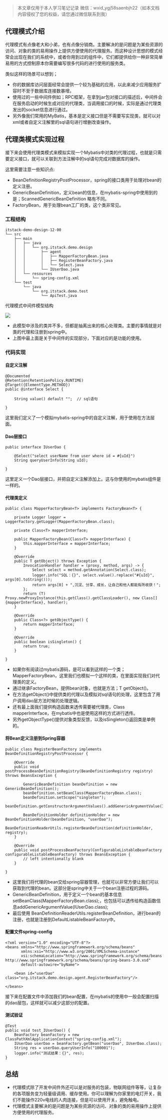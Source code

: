 

> 本文章仅用于本人学习笔记记录
> 微信：wxid_ygj58saenbjh22（如本文档内容侵权了您的权益，请您通过微信联系到我）

## 代理模式介绍

代理模式有点像老大和小弟，也有点像分销商。主要解决的是问题是为某些资源的访问、对象的类的易用操作上提供方便使用的代理服务。而这种设计思想的模式经常会出现在我们的系统中，或者你用到过的组件中，它们都提供给你一种非常简单易用的方式控制原本你需要编写很多代码的进行使用的服务类。

类似这样的场景可以想到；

- 你的数据库访问层面经常会提供一个较为基础的应用，以此来减少应用服务扩容时不至于数据库连接数暴增。
- 使用过的一些中间件例如；RPC框架，在拿到jar包对接口的描述后，中间件会在服务启动的时候生成对应的代理类，当调用接口的时候，实际是通过代理类发出的socket信息进行通过。
- 另外像我们常用的MyBatis，基本是定义接口但是不需要写实现类，就可以对xml或者自定义注解里的sql语句进行增删改查操作。



## 代理类模式实现过程

接下来会使用代理类模式来模拟实现一个Mybatis中对类的代理过程，也就是只需要定义接口，就可以关联到方法注解中的sql语句完成对数据库的操作。

这里需要注意一些知识点:

- BeanDefinitionRegistryPostProcessor，spring的接口类用于处理对bean的定义注册。
- GenericBeanDefinition，定义bean的信息，在mybatis-spring中使用到的是；ScannedGenericBeanDefinition 略有不同。
- FactoryBean，用于处理bean工厂的类，这个类非常见。

### 工程结构

```
itstack-demo-design-12-00
└── src
    ├── main
    │   ├── java
    │   │   └── org.itstack.demo.design
    │   │       ├── agent
    │   │       │	├── MapperFactoryBean.java
    │   │       │	├── RegisterBeanFactory.java
    │   │       │	└── Select.java
    │   │       └── IUserDao.java
    │   └── resources	
    │       └── spring-config.xml
    └── test
        └── java
            └── org.itstack.demo.test
                └── ApiTest.java

```

代理模式中间件模型结构

![](2021-04-12-design-代理/itstack-demo-design-12-03.png)

- 此模型中涉及的类并不多，但都是抽离出来的核心处理类。主要的事情就是对类的代理和注册到spring中。
- 上图中最上面是关于中间件的实现部分，下面对应的是功能的使用。

### 代码实现

#### 自定义注解

```
@Documented
@Retention(RetentionPolicy.RUNTIME)
@Target({ElementType.METHOD})
public @interface Select {

    String value() default "";  // sql语句

}

```

这里我们定义了一个模拟mybatis-spring中的自定义注解，用于使用在方法层面。

#### Dao层接口

```
public interface IUserDao {

    @Select("select userName from user where id = #{uId}")
    String queryUserInfo(String uId);

}

```

这里定义一个Dao层接口，并把自定义注解添加上。这与你使用的mybatis组件是一样的。

#### 代理类定义

```
public class MapperFactoryBean<T> implements FactoryBean<T> {

    private Logger logger = LoggerFactory.getLogger(MapperFactoryBean.class);

    private Class<T> mapperInterface;

    public MapperFactoryBean(Class<T> mapperInterface) {
        this.mapperInterface = mapperInterface;
    }

    @Override
    public T getObject() throws Exception {
        InvocationHandler handler = (proxy, method, args) -> {
            Select select = method.getAnnotation(Select.class);
            logger.info("SQL：{}", select.value().replace("#{uId}", args[0].toString()));
            return args[0] + ",沉淀、分享、成长，让自己和他人都能有所收获！";
        };
        return (T) Proxy.newProxyInstance(this.getClass().getClassLoader(), new Class[]{mapperInterface}, handler);
    }

    @Override
    public Class<?> getObjectType() {
        return mapperInterface;
    }

    @Override
    public boolean isSingleton() {
        return true;
    }

}

```

- 如果你有阅读过mybatis源码，是可以看到这样的一个类；MapperFactoryBean，这里我们也模拟一个这样的类，在里面实现我们对代理类的定义。
- 通过继承FactoryBean，提供bean对象，也就是方法；T getObject()。
- 在方法getObject()中提供类的代理以及模拟对sql语句的处理，这里包含了用户调用dao层方法时候的处理逻辑。
- 还有最上面我们提供构造函数来透传需要被代理类，Class<T> mapperInterface，在mybatis中也是使用这样的方式进行透传。
- 另外getObjectType()提供对象类型反馈，以及isSingleton()返回类是单例的。

#### 将Bean定义注册到Spring容器

```
public class RegisterBeanFactory implements BeanDefinitionRegistryPostProcessor {
    
    @Override
    public void postProcessBeanDefinitionRegistry(BeanDefinitionRegistry registry) throws BeansException {
        
        GenericBeanDefinition beanDefinition = new GenericBeanDefinition();
        beanDefinition.setBeanClass(MapperFactoryBean.class);
        beanDefinition.setScope("singleton");
        beanDefinition.getConstructorArgumentValues().addGenericArgumentValue(IUserDao.class);

        BeanDefinitionHolder definitionHolder = new BeanDefinitionHolder(beanDefinition, "userDao");
        BeanDefinitionReaderUtils.registerBeanDefinition(definitionHolder, registry);
    }

    @Override
    public void postProcessBeanFactory(ConfigurableListableBeanFactory configurableListableBeanFactory) throws BeansException {
        // left intentionally blank
    }

}

```

- 这里我们将代理的bean交给spring容器管理，也就可以非常方便让我们可以获取到代理的bean。这部分是spring中关于一个bean注册过程的源码。
- GenericBeanDefinition，用于定义一个bean的基本信息setBeanClass(MapperFactoryBean.class);，也包括可以透传给构造函数信息addGenericArgumentValue(IUserDao.class);
- 最后使用 BeanDefinitionReaderUtils.registerBeanDefinition，进行bean的注册，也就是注册到DefaultListableBeanFactory中。

#### 配置文件spring-config

```
<?xml version="1.0" encoding="UTF-8"?>
<beans xmlns="http://www.springframework.org/schema/beans"
       xmlns:xsi="http://www.w3.org/2001/XMLSchema-instance"
       xsi:schemaLocation="http://www.springframework.org/schema/beans http://www.springframework.org/schema/beans/spring-beans-3.0.xsd"
       default-autowire="byName">

    <bean id="userDao" class="org.itstack.demo.design.agent.RegisterBeanFactory"/>

</beans>

```

接下来在配置文件中添加我们的bean配置，在mybatis的使用中一般会配置扫描的dao层包，这样就可以减少这部分的配置。

#### 测试验证

```
@Test
public void test_IUserDao() {
    BeanFactory beanFactory = new ClassPathXmlApplicationContext("spring-config.xml");
    IUserDao userDao = beanFactory.getBean("userDao", IUserDao.class);
    String res = userDao.queryUserInfo("100001");
    logger.info("测试结果：{}", res);
}

```

## 总结

- 代理模式除了开发中间件外还可以是对服务的包装，物联网组件等等，让复杂的各项服务变为轻量级调用、缓存使用。你可以理解为你家里的电灯开关，我们不能操作220v电线的人肉连接，但是可以使用开关，避免触电。
- 代理模式主要解决的是问题是为某些资源的访问、对象的类的易用操作上提供方便使用的代理服务。